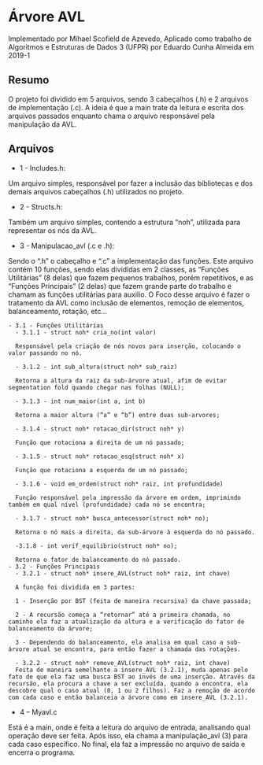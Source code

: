 # Árvore AVL

Implementado por Mihael Scofield de Azevedo,
Aplicado como trabalho de Algoritmos e Estruturas de Dados 3 (UFPR) por Eduardo Cunha Almeida em 2019-1

## Resumo
O projeto foi dividido em 5 arquivos, sendo 3 cabeçalhos (.h) e 2 arquivos de implementação (.c). A ideia é que a main trate da leitura e escrita dos arquivos passados enquanto chama o arquivo responsável pela manipulação da AVL.

## Arquivos
  - 1 - Includes.h:
  
  Um arquivo simples, responsável por fazer a inclusão das bibliotecas e dos demais arquivos cabeçalhos (.h) utilizados no projeto.
  
  - 2 - Structs.h:
  
  Também um arquivo simples, contendo a estrutura “noh”, utilizada para representar os nós da AVL.
  
  - 3 - Manipulacao_avl (.c e .h):
  
  Sendo o “.h” o cabeçalho e “.c” a implementação das funções. Este arquivo contém 10 funções, sendo elas divididas em 2 classes, as “Funções Utilitárias” (8 delas) que fazem pequenos trabalhos, porém repetitivos, e as “Funções Principais” (2 delas) que fazem grande parte do trabalho e chamam as funções utilitárias para auxilio. O Foco desse arquivo é fazer o tratamento da AVL como inclusão de elementos, remoção de elementos, balanceamento, rotação, etc...
  
    - 3.1 - Funções Utilitárias
      - 3.1.1 - struct noh* cria_no(int valor)
      
      Responsável pela criação de nós novos para inserção, colocando o valor passando no nó.
      
      - 3.1.2 - int sub_altura(struct noh* sub_raiz)
      
      Retorna a altura da raiz da sub-árvore atual, afim de evitar segmentation fold quando chegar nas folhas (NULL);
      
      - 3.1.3 - int num_maior(int a, int b)
      
      Retorna a maior altura (“a” e “b”) entre duas sub-arvores;
      
      - 3.1.4 - struct noh* rotacao_dir(struct noh* y)
      
      Função que rotaciona a direita de um nó passado;
      
      - 3.1.5 - struct noh* rotacao_esq(struct noh* x)
      
      Função que rotaciona a esquerda de um nó passado;
      
      - 3.1.6 - void em_ordem(struct noh* raiz, int profundidade)
      
      Função responsável pela impressão da árvore em ordem, imprimindo também em qual nível (profundidade) cada nó se encontra;
      
      - 3.1.7 - struct noh* busca_antecessor(struct noh* no);
      
      Retorna o nó mais a direita, da sub-árvore à esquerda do nó passado.
      
      -3.1.8 - int verif_equilibrio(struct noh* no);
      
      Retorna o fator de balanceamento do nó passado.
    - 3.2 - Funções Principais
      - 3.2.1 - struct noh* insere_AVL(struct noh* raiz, int chave)
      
      A função foi dividida em 3 partes:
      
      1 - Inserção por BST (feita de maneira recursiva) da chave passada;
      
      2 - A recursão começa a “retornar” até a primeira chamada, no caminho ela faz a atualização da altura e a verificação do fator de balanceamento da árvore;
      
      3 - Dependendo do balanceamento, ela analisa em qual caso a sub-árvore atual se encontra, para então fazer a chamada das rotações.
      
      - 3.2.2 - struct noh* remove_AVL(struct noh* raiz, int chave)
      Feita de maneira semelhante a insere_AVL (3.2.1), muda apenas pelo fato de que ela faz uma busca BST ao invés de uma inserção. Através da recursão, ela procura a chave a ser excluída, quando a encontra, ela descobre qual o caso atual (0, 1 ou 2 filhos). Faz a remoção de acordo com cada caso e então balanceia a árvore como em insere_AVL (3.2.1).
      
  - 4 – Myavl.c
  
  Está é a main, onde é feita a leitura do arquivo de entrada, analisando qual operação deve ser feita. Após isso, ela chama a manipulação_avl (3) para cada caso específico. No final, ela faz a impressão no arquivo de saída e encerra o programa.
